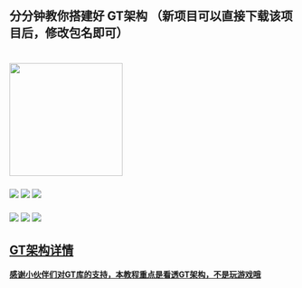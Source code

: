 
## 分分钟教你搭建好 GT架构 （新项目可以直接下载该项目后，修改包名即可）
# <img src="http://gsls.3vfree.cn/Servers/img/GT/logo.png"  width="200px">

### <img src="https://img-blog.csdnimg.cn/b443b73a73fc4e5da47c55b8ecfa8c3d.gif"> <img src="https://img-blog.csdnimg.cn/55b5e3e249f24b36bf754e55a8f2ab58.gif"> <img src="https://img-blog.csdnimg.cn/ca984e0f24bd424a978eea4fcc0ee2e2.gif">
### <img src="https://img-blog.csdnimg.cn/c6d0ea19c2bb432c93dd52af3a9d8449.gif"> <img src="https://img-blog.csdnimg.cn/be8984ab55cd4827a5f2d50c7ff8a646.gif"> <img src="https://img-blog.csdnimg.cn/c1aef39cfe794a0394daae52ff977553.gif">

## [GT架构详情](https://github.com/1079374315/GT)
#### [感谢小伙伴们对GT库的支持，本教程重点是看透GT架构，不是玩游戏哦](https://github.com/1079374315/GT)


